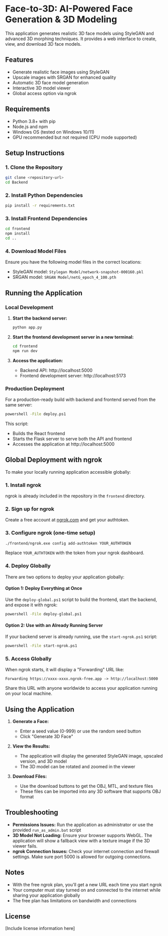 # Face-to-3D: AI-Powered Face Generation & 3D Modeling

This application generates realistic 3D face models using StyleGAN and advanced 3D morphing techniques. It provides a web interface to create, view, and download 3D face models.

## Features

- Generate realistic face images using StyleGAN
- Upscale images with SRGAN for enhanced quality
- Automatic 3D face model generation
- Interactive 3D model viewer
- Global access option via ngrok

## Requirements

- Python 3.8+ with pip
- Node.js and npm
- Windows OS (tested on Windows 10/11)
- GPU recommended but not required (CPU mode supported)

## Setup Instructions

### 1. Clone the Repository

```bash
git clone <repository-url>
cd Backend
```

### 2. Install Python Dependencies

```bash
pip install -r requirements.txt
```

### 3. Install Frontend Dependencies

```bash
cd frontend
npm install
cd ..
```

### 4. Download Model Files

Ensure you have the following model files in the correct locations:
- StyleGAN model: `Stylegan Model/network-snapshot-000160.pkl`
- SRGAN model: `SRGAN Model/netG_epoch_4_100.pth`

## Running the Application

### Local Development

1. **Start the backend server:**
   ```bash
   python app.py
   ```

2. **Start the frontend development server in a new terminal:**
   ```bash
   cd frontend
   npm run dev
   ```

3. **Access the application:**
   - Backend API: http://localhost:5000
   - Frontend development server: http://localhost:5173

### Production Deployment

For a production-ready build with backend and frontend served from the same server:

```bash
powershell -File deploy.ps1
```

This script:
- Builds the React frontend
- Starts the Flask server to serve both the API and frontend
- Accesses the application at http://localhost:5000

## Global Deployment with ngrok

To make your locally running application accessible globally:

### 1. Install ngrok

ngrok is already included in the repository in the `frontend` directory.

### 2. Sign up for ngrok

Create a free account at [ngrok.com](https://ngrok.com) and get your authtoken.

### 3. Configure ngrok (one-time setup)

```bash
./frontend/ngrok.exe config add-authtoken YOUR_AUTHTOKEN
```
Replace `YOUR_AUTHTOKEN` with the token from your ngrok dashboard.

### 4. Deploy Globally

There are two options to deploy your application globally:

#### Option 1: Deploy Everything at Once

Use the `deploy-global.ps1` script to build the frontend, start the backend, and expose it with ngrok:

```bash
powershell -File deploy-global.ps1
```

#### Option 2: Use with an Already Running Server

If your backend server is already running, use the `start-ngrok.ps1` script:

```bash
powershell -File start-ngrok.ps1
```

### 5. Access Globally

When ngrok starts, it will display a "Forwarding" URL like:
```
Forwarding https://xxxx-xxxx.ngrok-free.app -> http://localhost:5000
```

Share this URL with anyone worldwide to access your application running on your local machine.

## Using the Application

1. **Generate a Face:**
   - Enter a seed value (0-999) or use the random seed button
   - Click "Generate 3D Face"

2. **View the Results:**
   - The application will display the generated StyleGAN image, upscaled version, and 3D model
   - The 3D model can be rotated and zoomed in the viewer

3. **Download Files:**
   - Use the download buttons to get the OBJ, MTL, and texture files
   - These files can be imported into any 3D software that supports OBJ format

## Troubleshooting

- **Permissions Issues:** Run the application as administrator or use the provided `run_as_admin.bat` script
- **3D Model Not Loading:** Ensure your browser supports WebGL. The application will show a fallback view with a texture image if the 3D viewer fails.
- **ngrok Connection Issues:** Check your internet connection and firewall settings. Make sure port 5000 is allowed for outgoing connections.

## Notes

- With the free ngrok plan, you'll get a new URL each time you start ngrok
- Your computer must stay turned on and connected to the internet while sharing your application globally
- The free plan has limitations on bandwidth and connections

## License

[Include license information here] 